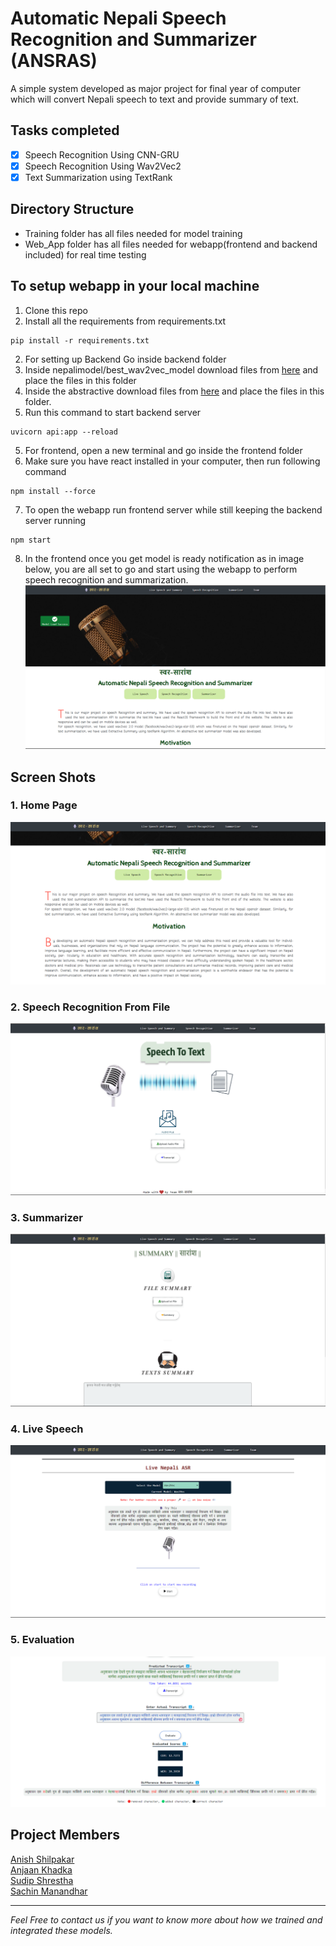 # Automatic Nepali Speech Recognition and Summarizer (ANSRAS)
A simple system developed as major project for final year of computer which will convert Nepali speech to text and provide summary of text.

## Tasks completed
- [X] Speech Recognition Using CNN-GRU
- [X] Speech Recognition Using Wav2Vec2
- [X] Text Summarization using TextRank

## Directory Structure
- Training folder has all files needed for model training
- Web_App folder has all files needed for webapp(frontend and backend included) for real time testing

## To setup webapp in your local machine
1. Clone this repo
2. Install all the requirements from requirements.txt
```
pip install -r requirements.txt
```
2. For setting up Backend Go inside backend folder
3. Inside nepalimodel/best_wav2vec_model download files from [here](https://huggingface.co/anish-shilpakar/wav2vec2-nepali-asr-v1) and place the files in this folder
4. Inside the abstractive download files from [here](https://huggingface.co/Anjaan-Khadka/Nepali-Summarization) and place the files in this folder. 
4. Run this command to start backend server
```
uvicorn api:app --reload
```
5. For frontend, open a new terminal and go inside the frontend folder
6. Make sure you have react installed in your computer, then run following command
```
npm install --force
```
7. To open the webapp run frontend server while still keeping the backend server running
```
npm start
```
8. In the frontend once you get model is ready notification as in image below, you are all set to go and start using the webapp to perform speech recognition and summarization.
![Model Status](screenshots/model_load_sucess.png)

## Screen Shots
### 1. Home Page 
![Home Page](screenshots/home_page_ui.png)
### 2. Speech Recognition From File 
![Speech Recognition Page](screenshots/speech_recognition_ui.png)
### 3. Summarizer 
![Summarizer Page](screenshots/summarizer.png)
### 4. Live Speech 
![Live Speeech Page](screenshots/live_ui1.png)
### 5. Evaluation 
![Evaluation Page](screenshots/evaluation_ui.png)

## Project Members
[Anish Shilpakar](https://github.com/JuJu2181)  
[Anjaan Khadka](https://github.com/AnjaanKhadka)  
[Sudip Shrestha](https://github.com/sudips413)  
[Sachin Manandhar](https://github.com/sachin035) 


***
*Feel Free to contact us if you want to know more about how we trained and integrated these models.*